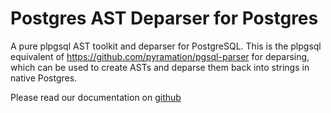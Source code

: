 # Postgres AST Deparser for Postgres

A pure plpgsql AST toolkit and deparser for PostgreSQL. This is the plpgsql equivalent of https://github.com/pyramation/pgsql-parser for deparsing, which can be used to create ASTs and deparse them back into strings in native Postgres.

Please read our documentation on [github](https://github.com/pyramation/postgres-ast-deparser)